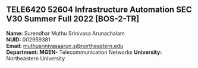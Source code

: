 ## TELE6420 52604 Infrastructure Automation SEC V30 Summer Full 2022 [BOS-2-TR]

**Name:** Surendhar Muthu Srinivasa Arunachalam  
**NUID:** 002959381  
**Email:** muthusrinivasaarun.s@northeastern.edu  
**Department: MGEN-** Telecommunication Networks **University:** Northeastern University
